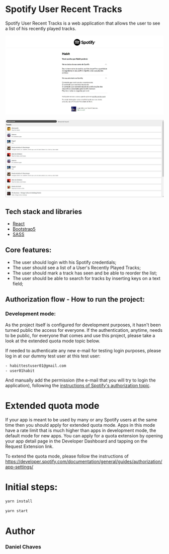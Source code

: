 # Spotify User Recent Tracks

Spotify User Recent Tracks is a web application that allows the user to see a list of his recently played tracks.

![alt text](/src/assets/avatars/listen-1.jpg)

![alt text](/src/assets/avatars/listen-2.jpg)
## Tech stack and libraries

- [React](https://pt-br.reactjs.org/)
- [Bootstrap5](https://getbootstrap.com/docs/5.0/getting-started/introduction/)
- [SASS](https://sass-lang.com/)

## Core features: 
- The user should login with his Spotify credentials;
- The user should see a list of a User's Recently Played Tracks;
- The user should mark a track has seen and be able to reorder the list;
- The user should be able to search for tracks by inserting keys on a text field;

## Authorization flow - How to run the project:

### Development mode:

As the project itself is configured for development purposes, it hasn't been turned public the access for everyone.
If the authentication, anytime, needs to be public, for everyone that comes and use this project, please take a look at the extended quota mode topic below.

If needed to authenticate any new e-mail for testing login purposes, please log in at our dummy test user at this test user:

```
- habittestuser01@gmail.com
- user01habit
```

And manually add the permission (the e-mail that you will try to login the application),
following the [instructions of Spotify's authorization topic](https://developer.spotify.com/documentation/general/guides/authorization/app-settings/).

# Extended quota mode

If your app is meant to be used by many or any Spotify users at the same time then you should apply for extended quota mode.
Apps in this mode have a rate limit that is much higher than apps in development mode, the default mode for new apps. 
You can apply for a quota extension by opening your app detail page in the Developer Dashboard and tapping on the Request Extension link.

To extend the quota mode, please follow the instructions of https://developer.spotify.com/documentation/general/guides/authorization/app-settings/

# Initial steps:
 `yarn install`

 `yarn start`


# Author

### Daniel Chaves

